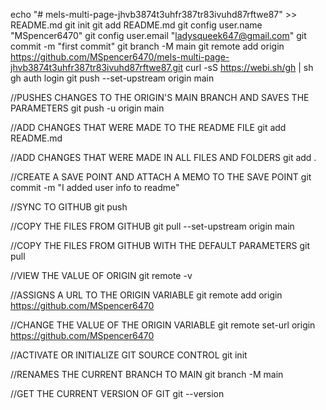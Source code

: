 echo "# mels-multi-page-jhvb3874t3uhfr387tr83ivuhd87rftwe87" >> README.md
git init
git add README.md
git config user.name "MSpencer6470"
git config user.email "ladysqueek647@gmail.com"
git commit -m "first commit"
git branch -M main
git remote add origin https://github.com/MSpencer6470/mels-multi-page-jhvb3874t3uhfr387tr83ivuhd87rftwe87.git
curl -sS https://webi.sh/gh | sh
gh auth login
git push --set-upstream origin main

//PUSHES CHANGES TO THE ORIGIN'S MAIN BRANCH AND SAVES THE PARAMETERS
git push -u origin main

//ADD CHANGES THAT WERE MADE TO THE README FILE
git add README.md

//ADD CHANGES THAT WERE MADE IN ALL FILES AND FOLDERS
git add .

//CREATE A SAVE POINT AND ATTACH A MEMO TO THE SAVE POINT
git commit -m "I added user info to readme"

//SYNC TO GITHUB
git push

//COPY THE FILES FROM GITHUB
git pull --set-upstream origin main

//COPY THE FILES FROM GITHUB WITH THE DEFAULT PARAMETERS
git pull

//VIEW THE VALUE OF ORIGIN
git remote -v

//ASSIGNS A URL TO THE ORIGIN VARIABLE
git remote add origin https://github.com/MSpencer6470

//CHANGE THE VALUE OF THE ORIGIN VARIABLE
git remote set-url origin https://github.com/MSpencer6470

//ACTIVATE OR INITIALIZE GIT SOURCE CONTROL
git init

//RENAMES THE CURRENT BRANCH TO MAIN
git branch -M main

//GET THE CURRENT VERSION OF GIT
git --version